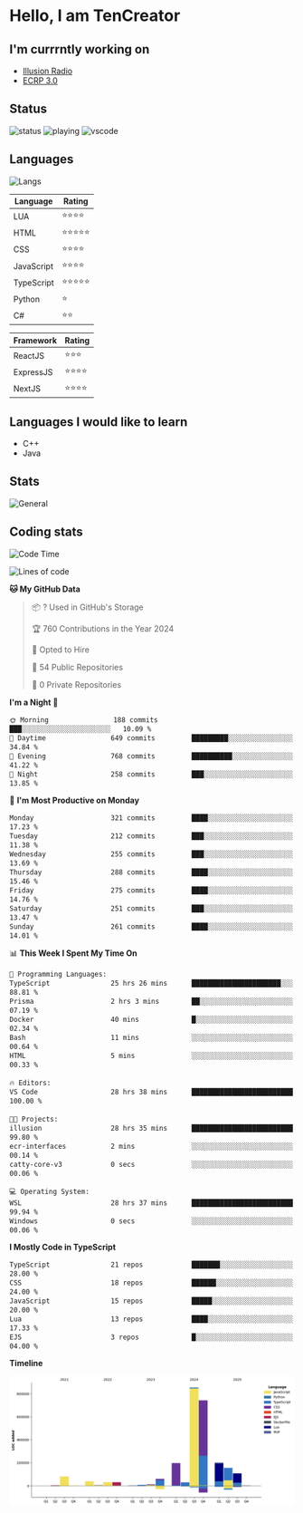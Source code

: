 # Hello, I am TenCreator

## I'm currrntly working on
- [Illusion Radio](https://illusionradio.co.uk/)
- [ECRP 3.0](http://github.com/Emerald-Coast-Roleplay/)

## Status
![status](https://api.statusbadges.me/badge/status/518334475038359555?simple=true&style=for-the-badge)
![playing](https://api.statusbadges.me/badge/playing/518334475038359555?style=for-the-badge)
![vscode](https://api.statusbadges.me/badge/vscode/518334475038359555?style=for-the-badge)

## Languages
![Langs](https://github-readme-stats.vercel.app/api/top-langs/?username=tencreator&layout=compact&theme=radical)


|Language|Rating|
|--------|------|
|LUA|⭐️⭐️⭐️⭐️|
|HTML|⭐️⭐️⭐️⭐️⭐️|
|CSS|⭐️⭐️⭐️⭐️|
|JavaScript|⭐️⭐️⭐️⭐️|
|TypeScript|⭐️⭐️⭐️⭐️⭐️|
|Python|⭐️|
|C#|⭐️⭐️ |

|Framework|Rating|
|--------|------|
|ReactJS|⭐️⭐️⭐|
|ExpressJS|⭐️⭐️⭐️⭐️|
|NextJS|⭐️⭐️⭐⭐️|

## Languages I would like to learn
- C++
- Java

## Stats
![General](https://github-readme-stats.vercel.app/api?username=tencreator&show_icons=true&theme=radical)

## Coding stats

<!--START_SECTION:waka-->
![Code Time](http://img.shields.io/badge/Code%20Time-352%20hrs%204%20mins-blue)

![Lines of code](https://img.shields.io/badge/From%20Hello%20World%20I%27ve%20Written-1.9%20million%20lines%20of%20code-blue)

**🐱 My GitHub Data** 

> 📦 ? Used in GitHub's Storage 
 > 
> 🏆 760 Contributions in the Year 2024
 > 
> 💼 Opted to Hire
 > 
> 📜 54 Public Repositories 
 > 
> 🔑 0 Private Repositories 
 > 
**I'm a Night 🦉** 

```text
🌞 Morning                188 commits         ███░░░░░░░░░░░░░░░░░░░░░░   10.09 % 
🌆 Daytime                649 commits         █████████░░░░░░░░░░░░░░░░   34.84 % 
🌃 Evening                768 commits         ██████████░░░░░░░░░░░░░░░   41.22 % 
🌙 Night                  258 commits         ███░░░░░░░░░░░░░░░░░░░░░░   13.85 % 
```
📅 **I'm Most Productive on Monday** 

```text
Monday                   321 commits         ████░░░░░░░░░░░░░░░░░░░░░   17.23 % 
Tuesday                  212 commits         ███░░░░░░░░░░░░░░░░░░░░░░   11.38 % 
Wednesday                255 commits         ███░░░░░░░░░░░░░░░░░░░░░░   13.69 % 
Thursday                 288 commits         ████░░░░░░░░░░░░░░░░░░░░░   15.46 % 
Friday                   275 commits         ████░░░░░░░░░░░░░░░░░░░░░   14.76 % 
Saturday                 251 commits         ███░░░░░░░░░░░░░░░░░░░░░░   13.47 % 
Sunday                   261 commits         ████░░░░░░░░░░░░░░░░░░░░░   14.01 % 
```


📊 **This Week I Spent My Time On** 

```text
💬 Programming Languages: 
TypeScript               25 hrs 26 mins      ██████████████████████░░░   88.81 % 
Prisma                   2 hrs 3 mins        ██░░░░░░░░░░░░░░░░░░░░░░░   07.19 % 
Docker                   40 mins             █░░░░░░░░░░░░░░░░░░░░░░░░   02.34 % 
Bash                     11 mins             ░░░░░░░░░░░░░░░░░░░░░░░░░   00.64 % 
HTML                     5 mins              ░░░░░░░░░░░░░░░░░░░░░░░░░   00.33 % 

🔥 Editors: 
VS Code                  28 hrs 38 mins      █████████████████████████   100.00 % 

🐱‍💻 Projects: 
illusion                 28 hrs 35 mins      █████████████████████████   99.80 % 
ecr-interfaces           2 mins              ░░░░░░░░░░░░░░░░░░░░░░░░░   00.14 % 
catty-core-v3            0 secs              ░░░░░░░░░░░░░░░░░░░░░░░░░   00.06 % 

💻 Operating System: 
WSL                      28 hrs 37 mins      █████████████████████████   99.94 % 
Windows                  0 secs              ░░░░░░░░░░░░░░░░░░░░░░░░░   00.06 % 
```

**I Mostly Code in TypeScript** 

```text
TypeScript               21 repos            ███████░░░░░░░░░░░░░░░░░░   28.00 % 
CSS                      18 repos            ██████░░░░░░░░░░░░░░░░░░░   24.00 % 
JavaScript               15 repos            █████░░░░░░░░░░░░░░░░░░░░   20.00 % 
Lua                      13 repos            ████░░░░░░░░░░░░░░░░░░░░░   17.33 % 
EJS                      3 repos             █░░░░░░░░░░░░░░░░░░░░░░░░   04.00 % 
```



**Timeline**

![Lines of Code chart](https://raw.githubusercontent.com/tencreator/tencreator/main/assets/bar_graph.png)


<!--END_SECTION:waka-->
